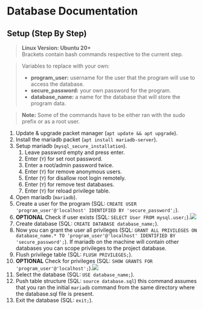 # Database Documentation


## Setup (Step By Step)
>**Linux Version: Ubuntu 20+**  
>Brackets contain bash commands respective to the current step.

>Variables to replace with your own:
> - **program_user:** username for the user that the program will use to access the database. 
> - **secure_password:** your own password for the program. 
> - **database_name:** a name for the database that will store the program data. 


>**Note:** Some of the commands have to be either ran with the sudo prefix or as a root user.
1. Update & upgrade packet manager (`apt update && apt upgrade`).
2. Install the mariadb packet (`apt install mariadb-server`).
3. Setup mariadb (`mysql_secure_installation`).
    1. Leave password empty and press enter.
    2. Enter (`Y`) for set root password.
    3. Enter a root/admin password twice.
    4. Enter (`Y`) for remove anonymous users.
    5. Enter (`Y`) for disallow root login remotely.
    6. Enter (`Y`) for remove test databases.
    7. Enter (`Y`) for reload privilege table.
4. Open mariadb (`mariadb`).
5. Create a user for the program (SQL: `CREATE USER 'program_user'@'localhost' IDENTIFIED BY 'secure_password';`).
6. **OPTIONAL** Check if user exists (SQL: `SELECT User FROM mysql.user;`).![][img1]
7. Create database (SQL: `CREATE DATABASE database_name;`).
8. Now you can grant the user all privileges (SQL: `GRANT ALL PRIVILEGES ON database_name.* TO 'program_user'@'localhost' IDENTIFIED BY 'secure_password';`). If mariadb on the machine will contain other databases you can scope privileges to the project database.
9. Flush privilege table (SQL: `FLUSH PRIVILEGES;`).
10. **OPTIONAL** Check for privileges (SQL: `SHOW GRANTS FOR 'program_user'@'localhost';`).![][img2]
11. Select the database (SQL: `USE database_name;`).
12. Push table structure (SQL: `source database.sql`) this command assumes that you ran the initial `mariadb` command from the same directory where the database.sql file is present.
13. Exit the database (SQL: `exit;`).

[img1]: database_doc_img1.png
[img2]: database_doc_img2.png